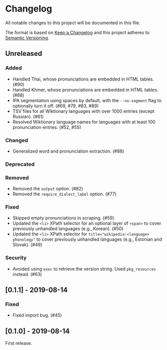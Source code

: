 Changelog
=========

All notable changes to this project will be documented in this file.

The format is based on [Keep a Changelog](http://keepachangelog.com/en/1.0.0/)
and this project adheres to [Semantic
Versioning](http://semver.org/spec/v2.0.0.html).

Unreleased
----------

### Added

-   Handled Thai, whose pronunciations are embedded in HTML tables. (\#90)
-   Handled Khmer, whose pronunciations are embedded in HTML tables. (\#88)
-   IPA segmentation using spaces by default, with the `--no-segment` flag to
    optionally turn it off. (\#69, \#79, \#83, \#89)
-   TSV files for all Wiktionary languages with over 1000 entries (except
    Russian). (\#61)
-   Resolved Wiktionary language names for languages with at least 100
    pronunciation entries. (\#52, \#55)

### Changed

-   Generalized word and pronunciation extraction. (\#88)

### Deprecated

### Removed

-   Removed the `output` option. (\#82)
-   Removed the `require_dialect_label` option. (\#77)

### Fixed

-   Skipped empty pronunciations in scraping. (\#59)
-   Updated the `<li>` XPath selector for an optional layer of `<span>` to cover
    previously unhandled languages (e.g., Korean). (\#50)
-   Updated the `<li>` XPath selector for
    `title="wikipedia:<language> phonology"` to cover previously unhandled
    languages (e.g., Estonian and Slovak). (\#49)

### Security

-   Avoided using `exec` to retrieve the version string. Used `pkg_resources`
    instead. (\#63)

[0.1.1] - 2019-08-14
----------------------

### Fixed

-   Fixed import bug. (\#45)

[0.1.0] - 2019-08-14
----------------------

First release.
